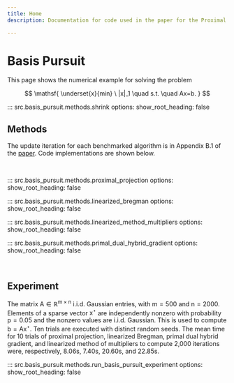 ```yaml
---
title: Home
description: Documentation for code used in the paper for the Proximal Projection (PP) algorithm.

---
```


# Basis Pursuit

This page shows the numerical example for solving the problem

$$
    \mathsf{ \underset{x}{min} \ |x|_1 \quad s.t. \quad Ax=b. }
$$

::: src.basis_pursuit.methods.shrink
    options:
      show_root_heading: false

## Methods

The update iteration for each benchmarked algorithm is in Appendix B.1 of the [paper](https://arxiv.org/abs/2407.16998). Code implementations are shown below.

<br>

::: src.basis_pursuit.methods.proximal_projection
    options:
      show_root_heading: false

::: src.basis_pursuit.methods.linearized_bregman
    options:
      show_root_heading: false

::: src.basis_pursuit.methods.linearized_method_multipliers
    options:
      show_root_heading: false

::: src.basis_pursuit.methods.primal_dual_hybrid_gradient
    options:
      show_root_heading: false

<br>

## Experiment

The matrix $\mathsf{A \in \mathbb{R}^{m\times n}}$ i.i.d. Gaussian entries, with $\mathsf{m=500}$ and $\mathsf{n=2000}$. Elements of a sparse vector $\mathsf{x^\star}$ are independently nonzero with probability $\mathsf{p = 0.05}$ and the nonzero values are i.i.d. Gaussian. This is used to compute $\mathsf{b = Ax^\star}$. Ten trials are executed with distinct random seeds. The mean time for 10 trials of proximal projection, linearized Bregman, primal dual hybrid gradient, and linearized method of multipliers to compute 2,000 iterations were, respectively, 8.06s, 7.40s, 20.60s, and 22.85s.

::: src.basis_pursuit.methods.run_basis_pursuit_experiment
    options:
      show_root_heading: false
